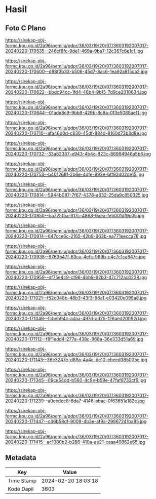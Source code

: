 # Hasil

## Foto C Plano

https://sirekap-obj-formc.kpu.go.id/2a96/pemilu/pdpr/36/03/19/20/07/3603192007017-20240220-170535--246cf8fc-9de1-469a-9ba7-12c367c6e1c1.jpg

https://sirekap-obj-formc.kpu.go.id/2a96/pemilu/pdpr/36/03/19/20/07/3603192007017-20240220-170600--d88f3b33-b506-45d7-8ac6-1ea92a815ca2.jpg

https://sirekap-obj-formc.kpu.go.id/2a96/pemilu/pdpr/36/03/19/20/07/3603192007017-20240220-170622--bbdc94cc-1fd4-46b4-9b15-7d9ce2010634.jpg

https://sirekap-obj-formc.kpu.go.id/2a96/pemilu/pdpr/36/03/19/20/07/3603192007017-20240220-170644--01ade8c9-9bb9-429b-8c8a-0f3e5088ae11.jpg

https://sirekap-obj-formc.kpu.go.id/2a96/pemilu/pdpr/36/03/19/20/07/3603192007017-20240220-170710--afa46b0d-c830-45df-884d-8160d73b3d9e.jpg

https://sirekap-obj-formc.kpu.go.id/2a96/pemilu/pdpr/36/03/19/20/07/3603192007017-20240220-170732--33a82387-e943-4b4c-823c-86994946a5b6.jpg

https://sirekap-obj-formc.kpu.go.id/2a96/pemilu/pdpr/36/03/19/20/07/3603192007017-20240220-170753--b401268f-2b6e-4dfe-992e-bff92d02de15.jpg

https://sirekap-obj-formc.kpu.go.id/2a96/pemilu/pdpr/36/03/19/20/07/3603192007017-20240220-170814--5944b087-7f67-4378-a632-25da9c850325.jpg

https://sirekap-obj-formc.kpu.go.id/2a96/pemilu/pdpr/36/03/19/20/07/3603192007017-20240220-170850--ba725f5a-617c-4863-9aea-feb001df9c05.jpg

https://sirekap-obj-formc.kpu.go.id/2a96/pemilu/pdpr/36/03/19/20/07/3603192007017-20240220-170914--647cce6c-2165-42b9-963b-ea771eecca78.jpg

https://sirekap-obj-formc.kpu.go.id/2a96/pemilu/pdpr/36/03/19/20/07/3603192007017-20240220-170938--9763547f-63ca-4efc-989b-c4c7c1ca647c.jpg

https://sirekap-obj-formc.kpu.go.id/2a96/pemilu/pdpr/36/03/19/20/07/3603192007017-20240220-170959--df75e4c9-cf96-4bb9-92b3-47c712ac6238.jpg

https://sirekap-obj-formc.kpu.go.id/2a96/pemilu/pdpr/36/03/19/20/07/3603192007017-20240220-171021--f52c048b-48b3-43f3-96a1-e03420e099a8.jpg

https://sirekap-obj-formc.kpu.go.id/2a96/pemilu/pdpr/36/03/19/20/07/3603192007017-20240220-171046--fcbeb94c-adaa-497d-ad25-f26aed20092d.jpg

https://sirekap-obj-formc.kpu.go.id/2a96/pemilu/pdpr/36/03/19/20/07/3603192007017-20240220-171112--f8f1edd4-277a-438c-968a-36e333d51a69.jpg

https://sirekap-obj-formc.kpu.go.id/2a96/pemilu/pdpr/36/03/19/20/07/3603192007017-20240220-171143--36e3247e-d89a-4a4c-be10-ebeed385005e.jpg

https://sirekap-obj-formc.kpu.go.id/2a96/pemilu/pdpr/36/03/19/20/07/3603192007017-20240220-171345--09ce54dd-b560-4c9e-b59e-47faf8732cf9.jpg

https://sirekap-obj-formc.kpu.go.id/2a96/pemilu/pdpr/36/03/19/20/07/3603192007017-20240220-171239--a0cedec8-6da7-4146-abac-0f63651a182c.jpg

https://sirekap-obj-formc.kpu.go.id/2a96/pemilu/pdpr/36/03/19/20/07/3603192007017-20240220-171447--c46b58df-9009-4b3e-af9a-29867241ba85.jpg

https://sirekap-obj-formc.kpu.go.id/2a96/pemilu/pdpr/36/03/19/20/07/3603192007017-20240220-171415--ac1080b2-b286-410a-ae21-caaa40862e65.jpg


## Metadata

| Key        | Value               |
| ---------- | ------------------- |
| Time Stamp | 2024-02-20 18:03:18 |
| Kode Dapil | 3603                |



